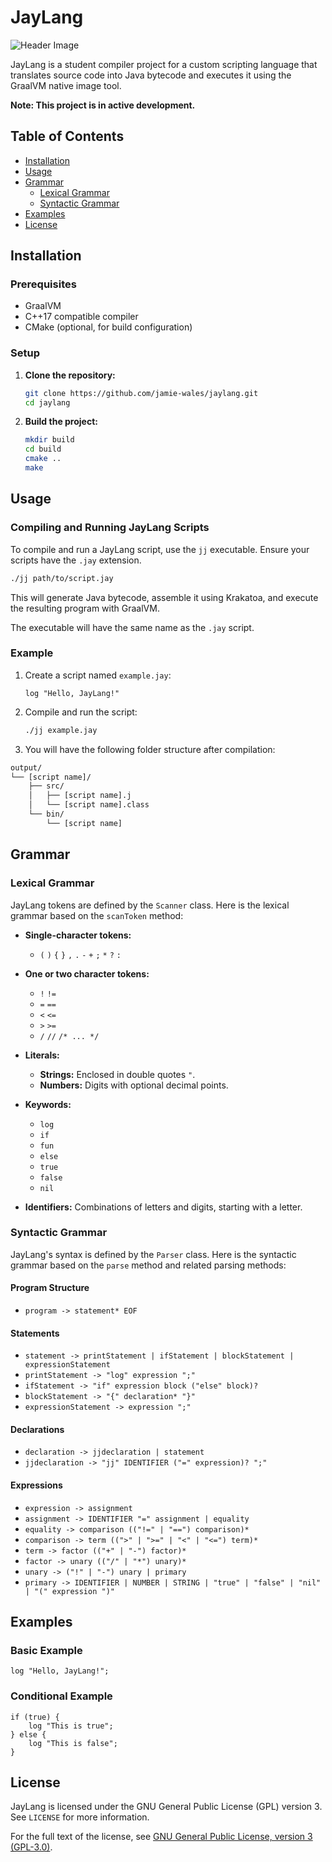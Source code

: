 # JayLang

![Header Image](images/header.png)

JayLang is a student compiler project for a custom scripting language that translates source code into Java bytecode and executes it using the GraalVM native image tool.

**Note: This project is in active development.**

## Table of Contents

- [Installation](#installation)
- [Usage](#usage)
- [Grammar](#grammar)
  - [Lexical Grammar](#lexical-grammar)
  - [Syntactic Grammar](#syntactic-grammar)
- [Examples](#examples)
- [License](#license)

## Installation

### Prerequisites

- GraalVM
- C++17 compatible compiler
- CMake (optional, for build configuration)

### Setup

1. **Clone the repository:**

   ```sh
   git clone https://github.com/jamie-wales/jaylang.git
   cd jaylang
   ```

2. **Build the project:**

   ```sh
   mkdir build
   cd build
   cmake ..
   make
   ```

## Usage

### Compiling and Running JayLang Scripts

To compile and run a JayLang script, use the `jj` executable. Ensure your scripts have the `.jay` extension.

```sh
./jj path/to/script.jay
```

This will generate Java bytecode, assemble it using Krakatoa, and execute the resulting program with GraalVM.

The executable will have the same name as the `.jay` script.

### Example

1. Create a script named `example.jay`:

   ```jay
   log "Hello, JayLang!"
   ```

2. Compile and run the script:

   ```sh
   ./jj example.jay
   ```

3. You will have the following folder structure after compilation:

```sh
output/
└── [script name]/
    ├── src/
    │   ├── [script name].j
    │   └── [script name].class
    └── bin/
        └── [script name]
```

## Grammar

### Lexical Grammar

JayLang tokens are defined by the `Scanner` class. Here is the lexical grammar based on the `scanToken` method:

- **Single-character tokens:**
  - `(` `)` `{` `}` `,` `.` `-` `+` `;` `*` `?` `:`

- **One or two character tokens:**
  - `!` `!=`
  - `=` `==`
  - `<` `<=`
  - `>` `>=`
  - `/` `//` `/* ... */`

- **Literals:**
  - **Strings:** Enclosed in double quotes `"`.
  - **Numbers:** Digits with optional decimal points.

- **Keywords:**
  - `log`
  - `if`
  - `fun`
  - `else`
  - `true`
  - `false`
  - `nil`

- **Identifiers:** Combinations of letters and digits, starting with a letter.

### Syntactic Grammar

JayLang's syntax is defined by the `Parser` class. Here is the syntactic grammar based on the `parse` method and related parsing methods:

#### Program Structure

- `program -> statement* EOF`

#### Statements

- `statement -> printStatement | ifStatement | blockStatement | expressionStatement`
- `printStatement -> "log" expression ";" `
- `ifStatement -> "if" expression block ("else" block)?`
- `blockStatement -> "{" declaration* "}"`
- `expressionStatement -> expression ";"`

#### Declarations

- `declaration -> jjdeclaration | statement`
- `jjdeclaration -> "jj" IDENTIFIER ("=" expression)? ";"`

#### Expressions

- `expression -> assignment`
- `assignment -> IDENTIFIER "=" assignment | equality`
- `equality -> comparison (("!=" | "==") comparison)*`
- `comparison -> term ((">" | ">=" | "<" | "<=") term)*`
- `term -> factor (("+" | "-") factor)*`
- `factor -> unary (("/" | "*") unary)*`
- `unary -> ("!" | "-") unary | primary`
- `primary -> IDENTIFIER | NUMBER | STRING | "true" | "false" | "nil" | "(" expression ")"`

## Examples

### Basic Example

```jay
log "Hello, JayLang!";
```

### Conditional Example

```jay
if (true) {
    log "This is true";
} else {
    log "This is false";
}
```

## License

JayLang is licensed under the GNU General Public License (GPL) version 3. See `LICENSE` for more information.

For the full text of the license, see [GNU General Public License, version 3 (GPL-3.0)](https://www.gnu.org/licenses/gpl-3.0.en.html).
